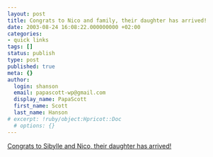 ```yaml
---
layout: post
title: Congrats to Nico and family, their daughter has arrived!
date: 2003-08-24 16:08:22.000000000 +02:00
categories:
- quick links
tags: []
status: publish
type: post
published: true
meta: {}
author:
  login: shanson
  email: papascott-wp@gmail.com
  display_name: PapaScott
  first_name: Scott
  last_name: Hanson
# excerpt: !ruby/object:Hpricot::Doc
  # options: {}
---
```

<p><a title="Born at 9:34, father can still make HSV-Bayern this afternoon." href="http://lumma.de/mt/archives/000523.html#000523">Congrats to Sibylle and Nico, their daughter has arrived!</a></p>

